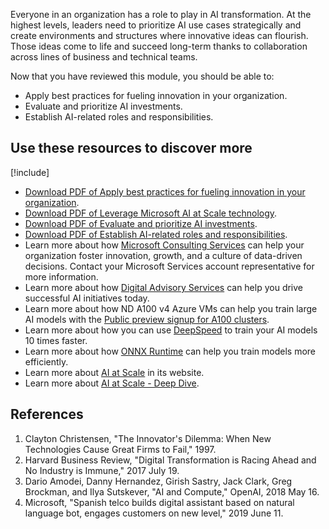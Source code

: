 Everyone in an organization has a role to play in AI transformation. At the highest levels, leaders need to prioritize AI use cases strategically and create environments and structures where innovative ideas can flourish. Those ideas come to life and succeed long-term thanks to collaboration across lines of business and technical teams.

Now that you have reviewed this module, you should be able to:

* Apply best practices for fueling innovation in your organization.
* Evaluate and prioritize AI investments.
* Establish AI-related roles and responsibilities.

## Use these resources to discover more

[!include[](../../../includes/open-link-in-new-tab-note.md)]

* [Download PDF of Apply best practices for fueling innovation in your organization](https://aka.ms/AIBSSCAINN).
* [Download PDF of Leverage Microsoft AI at Scale technology](https://aka.ms/AIBSAISCALE).
* [Download PDF of Evaluate and prioritize AI investments](https://aka.ms/AIBSSCAECO).
* [Download PDF of Establish AI-related roles and responsibilities](https://aka.ms/AIBSSCAORG).
* Learn more about how [Microsoft Consulting Services](https://www.microsoft.com/industry/services/consulting) can help your organization foster innovation, growth, and a culture of data-driven decisions. Contact your Microsoft Services account representative for more information.
* Learn more about how [Digital Advisory Services](https://www.microsoft.com/msservices/digital-advisors) can help you drive successful AI initiatives today.
* Learn more about how ND A100 v4 Azure VMs can help you train large AI models with the [Public preview signup for A100 clusters](https://aka.ms/AzureA100SignUpForm).
* Learn more about how you can use [DeepSpeed](https://github.com/microsoft/deepspeed) to train your AI models 10 times faster.
* Learn more about how [ONNX Runtime](https://microsoft.github.io/onnxruntime/) can help you train models more efficiently.
* Learn more about [AI at Scale](https://innovation.microsoft.com/en-us/ai-at-scale) in its website.
* Learn more about [AI at Scale - Deep Dive](https://innovation.microsoft.com/en-us/exploring-ai-at-scale).

## References

1. Clayton Christensen, "The Innovator's Dilemma: When New Technologies Cause Great Firms to Fail," 1997. 
1. Harvard Business Review, "Digital Transformation is Racing Ahead and No Industry is Immune," 2017 July 19.
1. Dario Amodei, Danny Hernandez, Girish Sastry, Jack Clark, Greg Brockman, and Ilya Sutskever, "AI and Compute," OpenAI, 2018 May 16.
1. Microsoft, "Spanish telco builds digital assistant based on natural language bot, engages customers on new level," 2019 June 11.
